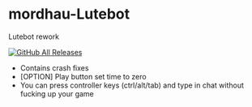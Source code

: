 # mordhau-Lutebot
Lutebot rework


[![GitHub All Releases](https://img.shields.io/github/downloads/extremlapin/mordhau-Lutebot/total)](https://github.com/ExtReMLapin/mordhau-Lutebot/releases/download/2021/Lutebot.2.1.Final.zip)


* Contains crash fixes
* [OPTION] Play button set time to zero
* You can press controller keys (ctrl/alt/tab) and type in chat without fucking up your game
